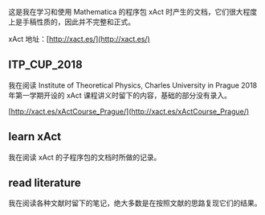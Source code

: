 这是我在学习和使用 Mathematica 的程序包 xAct 时产生的文档，它们很大程度上是手稿性质的，因此并不完整和正式。

xAct 地址：[http://xact.es/](http://xact.es/)

## ITP_CUP_2018

我在阅读 Institute of Theoretical Physics, Charles University in Prague 2018 年第一学期开设的 xAct 课程讲义时留下的内容，基础的部分没有录入。

[http://xact.es/xActCourse_Prague/](http://xact.es/xActCourse_Prague/)

## learn xAct

我在阅读 xAct 的子程序包的文档时所做的记录。

## read literature

我在阅读各种文献时留下的笔记，绝大多数是在按照文献的思路复现它们的结果。